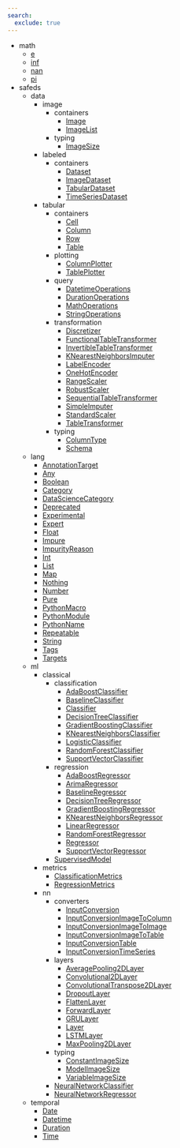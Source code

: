 ```yaml
---
search:
  exclude: true
---
```


[//]: # (DO NOT EDIT THIS FILE DIRECTLY. Instead, edit the corresponding stub file and execute `npm run docs:api`.)

- math
    - [e](math/e.md)
    - [inf](math/inf.md)
    - [nan](math/nan.md)
    - [pi](math/pi.md)
- safeds
    - data
        - image
            - containers
                - [Image](safeds/data/image/containers/Image.md)
                - [ImageList](safeds/data/image/containers/ImageList.md)
            - typing
                - [ImageSize](safeds/data/image/typing/ImageSize.md)
        - labeled
            - containers
                - [Dataset](safeds/data/labeled/containers/Dataset.md)
                - [ImageDataset](safeds/data/labeled/containers/ImageDataset.md)
                - [TabularDataset](safeds/data/labeled/containers/TabularDataset.md)
                - [TimeSeriesDataset](safeds/data/labeled/containers/TimeSeriesDataset.md)
        - tabular
            - containers
                - [Cell](safeds/data/tabular/containers/Cell.md)
                - [Column](safeds/data/tabular/containers/Column.md)
                - [Row](safeds/data/tabular/containers/Row.md)
                - [Table](safeds/data/tabular/containers/Table.md)
            - plotting
                - [ColumnPlotter](safeds/data/tabular/plotting/ColumnPlotter.md)
                - [TablePlotter](safeds/data/tabular/plotting/TablePlotter.md)
            - query
                - [DatetimeOperations](safeds/data/tabular/query/DatetimeOperations.md)
                - [DurationOperations](safeds/data/tabular/query/DurationOperations.md)
                - [MathOperations](safeds/data/tabular/query/MathOperations.md)
                - [StringOperations](safeds/data/tabular/query/StringOperations.md)
            - transformation
                - [Discretizer](safeds/data/tabular/transformation/Discretizer.md)
                - [FunctionalTableTransformer](safeds/data/tabular/transformation/FunctionalTableTransformer.md)
                - [InvertibleTableTransformer](safeds/data/tabular/transformation/InvertibleTableTransformer.md)
                - [KNearestNeighborsImputer](safeds/data/tabular/transformation/KNearestNeighborsImputer.md)
                - [LabelEncoder](safeds/data/tabular/transformation/LabelEncoder.md)
                - [OneHotEncoder](safeds/data/tabular/transformation/OneHotEncoder.md)
                - [RangeScaler](safeds/data/tabular/transformation/RangeScaler.md)
                - [RobustScaler](safeds/data/tabular/transformation/RobustScaler.md)
                - [SequentialTableTransformer](safeds/data/tabular/transformation/SequentialTableTransformer.md)
                - [SimpleImputer](safeds/data/tabular/transformation/SimpleImputer.md)
                - [StandardScaler](safeds/data/tabular/transformation/StandardScaler.md)
                - [TableTransformer](safeds/data/tabular/transformation/TableTransformer.md)
            - typing
                - [ColumnType](safeds/data/tabular/typing/ColumnType.md)
                - [Schema](safeds/data/tabular/typing/Schema.md)
    - lang
        - [AnnotationTarget](safeds/lang/AnnotationTarget.md)
        - [Any](safeds/lang/Any.md)
        - [Boolean](safeds/lang/Boolean.md)
        - [Category](safeds/lang/Category.md)
        - [DataScienceCategory](safeds/lang/DataScienceCategory.md)
        - [Deprecated](safeds/lang/Deprecated.md)
        - [Experimental](safeds/lang/Experimental.md)
        - [Expert](safeds/lang/Expert.md)
        - [Float](safeds/lang/Float.md)
        - [Impure](safeds/lang/Impure.md)
        - [ImpurityReason](safeds/lang/ImpurityReason.md)
        - [Int](safeds/lang/Int.md)
        - [List](safeds/lang/List.md)
        - [Map](safeds/lang/Map.md)
        - [Nothing](safeds/lang/Nothing.md)
        - [Number](safeds/lang/Number.md)
        - [Pure](safeds/lang/Pure.md)
        - [PythonMacro](safeds/lang/PythonMacro.md)
        - [PythonModule](safeds/lang/PythonModule.md)
        - [PythonName](safeds/lang/PythonName.md)
        - [Repeatable](safeds/lang/Repeatable.md)
        - [String](safeds/lang/String.md)
        - [Tags](safeds/lang/Tags.md)
        - [Targets](safeds/lang/Targets.md)
    - ml
        - classical
            - classification
                - [AdaBoostClassifier](safeds/ml/classical/classification/AdaBoostClassifier.md)
                - [BaselineClassifier](safeds/ml/classical/classification/BaselineClassifier.md)
                - [Classifier](safeds/ml/classical/classification/Classifier.md)
                - [DecisionTreeClassifier](safeds/ml/classical/classification/DecisionTreeClassifier.md)
                - [GradientBoostingClassifier](safeds/ml/classical/classification/GradientBoostingClassifier.md)
                - [KNearestNeighborsClassifier](safeds/ml/classical/classification/KNearestNeighborsClassifier.md)
                - [LogisticClassifier](safeds/ml/classical/classification/LogisticClassifier.md)
                - [RandomForestClassifier](safeds/ml/classical/classification/RandomForestClassifier.md)
                - [SupportVectorClassifier](safeds/ml/classical/classification/SupportVectorClassifier.md)
            - regression
                - [AdaBoostRegressor](safeds/ml/classical/regression/AdaBoostRegressor.md)
                - [ArimaRegressor](safeds/ml/classical/regression/ArimaRegressor.md)
                - [BaselineRegressor](safeds/ml/classical/regression/BaselineRegressor.md)
                - [DecisionTreeRegressor](safeds/ml/classical/regression/DecisionTreeRegressor.md)
                - [GradientBoostingRegressor](safeds/ml/classical/regression/GradientBoostingRegressor.md)
                - [KNearestNeighborsRegressor](safeds/ml/classical/regression/KNearestNeighborsRegressor.md)
                - [LinearRegressor](safeds/ml/classical/regression/LinearRegressor.md)
                - [RandomForestRegressor](safeds/ml/classical/regression/RandomForestRegressor.md)
                - [Regressor](safeds/ml/classical/regression/Regressor.md)
                - [SupportVectorRegressor](safeds/ml/classical/regression/SupportVectorRegressor.md)
            - [SupervisedModel](safeds/ml/classical/SupervisedModel.md)
        - metrics
            - [ClassificationMetrics](safeds/ml/metrics/ClassificationMetrics.md)
            - [RegressionMetrics](safeds/ml/metrics/RegressionMetrics.md)
        - nn
            - converters
                - [InputConversion](safeds/ml/nn/converters/InputConversion.md)
                - [InputConversionImageToColumn](safeds/ml/nn/converters/InputConversionImageToColumn.md)
                - [InputConversionImageToImage](safeds/ml/nn/converters/InputConversionImageToImage.md)
                - [InputConversionImageToTable](safeds/ml/nn/converters/InputConversionImageToTable.md)
                - [InputConversionTable](safeds/ml/nn/converters/InputConversionTable.md)
                - [InputConversionTimeSeries](safeds/ml/nn/converters/InputConversionTimeSeries.md)
            - layers
                - [AveragePooling2DLayer](safeds/ml/nn/layers/AveragePooling2DLayer.md)
                - [Convolutional2DLayer](safeds/ml/nn/layers/Convolutional2DLayer.md)
                - [ConvolutionalTranspose2DLayer](safeds/ml/nn/layers/ConvolutionalTranspose2DLayer.md)
                - [DropoutLayer](safeds/ml/nn/layers/DropoutLayer.md)
                - [FlattenLayer](safeds/ml/nn/layers/FlattenLayer.md)
                - [ForwardLayer](safeds/ml/nn/layers/ForwardLayer.md)
                - [GRULayer](safeds/ml/nn/layers/GRULayer.md)
                - [Layer](safeds/ml/nn/layers/Layer.md)
                - [LSTMLayer](safeds/ml/nn/layers/LSTMLayer.md)
                - [MaxPooling2DLayer](safeds/ml/nn/layers/MaxPooling2DLayer.md)
            - typing
                - [ConstantImageSize](safeds/ml/nn/typing/ConstantImageSize.md)
                - [ModelImageSize](safeds/ml/nn/typing/ModelImageSize.md)
                - [VariableImageSize](safeds/ml/nn/typing/VariableImageSize.md)
            - [NeuralNetworkClassifier](safeds/ml/nn/NeuralNetworkClassifier.md)
            - [NeuralNetworkRegressor](safeds/ml/nn/NeuralNetworkRegressor.md)
    - temporal
        - [Date](safeds/temporal/Date.md)
        - [Datetime](safeds/temporal/Datetime.md)
        - [Duration](safeds/temporal/Duration.md)
        - [Time](safeds/temporal/Time.md)
